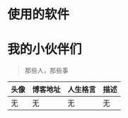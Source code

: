 # 使用的软件

# 我的小伙伴们
> 那些人，那些事

|          头像        |       博客地址      |       人生格言        |        描述        |
|----------------------|--------------------|---------------------|-------------------|
|无|无|无|无|
